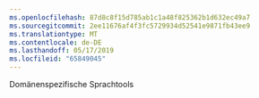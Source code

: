 ```yaml
---
ms.openlocfilehash: 87d8c8f15d785ab1c1a48f825362b1d632ec49a7
ms.sourcegitcommit: 2ee11676af4f3fc5729934d52541e9871fb43ee9
ms.translationtype: MT
ms.contentlocale: de-DE
ms.lasthandoff: 05/17/2019
ms.locfileid: "65849045"
---
```

Domänenspezifische Sprachtools